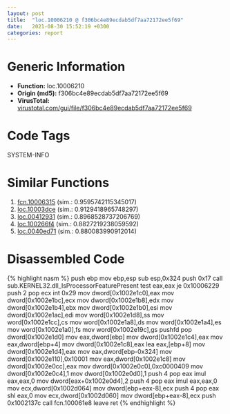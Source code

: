 ```yaml
---
layout: post
title:  "loc.10006210 @ f306bc4e89ecdab5df7aa72172ee5f69"
date:   2021-08-30 15:52:19 +0300
categories: report
---
```


# Generic Information
- **Function:** loc.10006210
- **Origin (md5):** f306bc4e89ecdab5df7aa72172ee5f69
- **VirusTotal:** [virustotal.com/gui/file/f306bc4e89ecdab5df7aa72172ee5f69][virustotal_ref]

# Code Tags
<span class="tag" id="SYSTEM-INFO">SYSTEM-INFO</span>


# Similar Functions

1. [fcn.10006315][similar_1_ref] (sim.: 0.9595742115345017)
2. [loc.10003dce][similar_2_ref] (sim.: 0.9129418965748297)
3. [loc.00412931][similar_3_ref] (sim.: 0.8968528737206769)
4. [loc.100266f4][similar_4_ref] (sim.: 0.8827219238059592)
5. [loc.0040ed71][similar_5_ref] (sim.: 0.880083990912014)


# Disassembled Code

{% highlight nasm %}
push ebp
mov ebp,esp
sub esp,0x324
push 0x17
call sub.KERNEL32.dll_IsProcessorFeaturePresent
test eax,eax
je 0x10006229
push 2
pop ecx
int 0x29
mov dword[0x1002e1c0],eax
mov dword[0x1002e1bc],ecx
mov dword[0x1002e1b8],edx
mov dword[0x1002e1b4],ebx
mov dword[0x1002e1b0],esi
mov dword[0x1002e1ac],edi
mov word[0x1002e1d8],ss
mov word[0x1002e1cc],cs
mov word[0x1002e1a8],ds
mov word[0x1002e1a4],es
mov word[0x1002e1a0],fs
mov word[0x1002e19c],gs
pushfd 
pop dword[0x1002e1d0]
mov eax,dword[ebp]
mov dword[0x1002e1c4],eax
mov eax,dword[ebp+4]
mov dword[0x1002e1c8],eax
lea eax,[ebp+8]
mov dword[0x1002e1d4],eax
mov eax,dword[ebp-0x324]
mov dword[0x1002e110],0x10001
mov eax,dword[0x1002e1c8]
mov dword[0x1002e0cc],eax
mov dword[0x1002e0c0],0xc0000409
mov dword[0x1002e0c4],1
mov dword[0x1002e0d0],1
push 4
pop eax
imul eax,eax,0
mov dword[eax+0x1002e0d4],2
push 4
pop eax
imul eax,eax,0
mov ecx,dword[0x1002d064]
mov dword[ebp+eax-8],ecx
push 4
pop eax
shl eax,0
mov ecx,dword[0x1002d060]
mov dword[ebp+eax-8],ecx
push 0x1002137c
call fcn.100061e8
leave 
ret 
{% endhighlight %}


[similar_1_ref]: /report/fcn.10006315@f306bc4e89ecdab5df7aa72172ee5f69
[similar_2_ref]: /report/loc.10003dce@b74a1e462e0b6bacec09e2503391e156
[similar_3_ref]: /report/loc.00412931@e5be9c1df6690f9880cc7a4e3bb82114
[similar_4_ref]: /report/loc.100266f4@8612a093e960bd1a5a7c69fa18a840d3
[similar_5_ref]: /report/loc.0040ed71@fec037c981b84fb9df87dac6521840c9
[virustotal_ref]: https://www.virustotal.com/gui/file/f306bc4e89ecdab5df7aa72172ee5f69